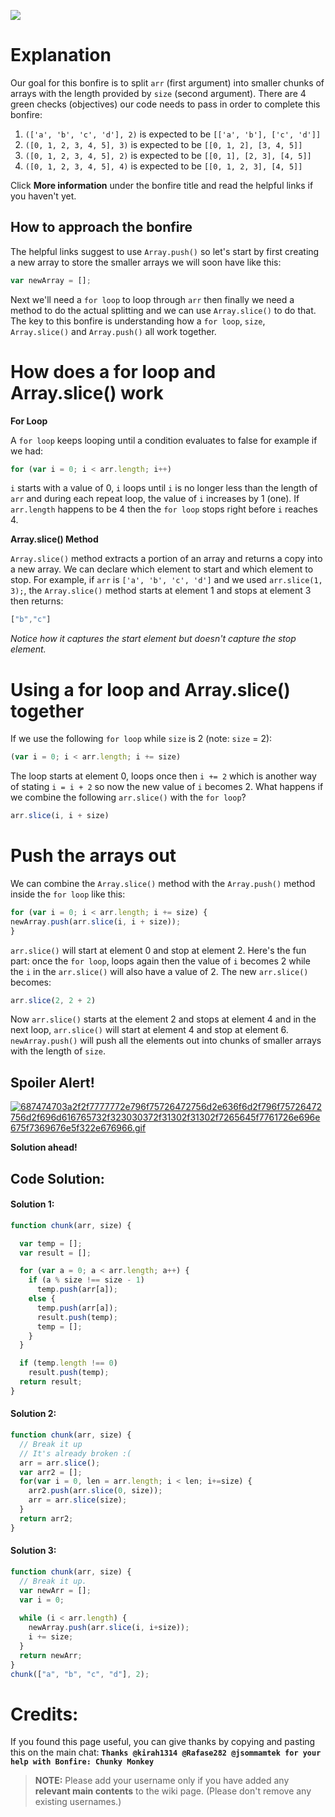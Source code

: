 ![](http://i.imgur.com/RdrnNvA.png)

# Explanation
Our goal for this bonfire is to split `arr` (first argument) into smaller chunks of arrays with the length provided by `size` (second argument). There are 4 green checks (objectives) our code needs to pass in order to complete this bonfire:
1. `(['a', 'b', 'c', 'd'], 2)` is expected to be `[['a', 'b'], ['c', 'd']]`
2. `([0, 1, 2, 3, 4, 5], 3)` is expected to be `[[0, 1, 2], [3, 4, 5]]`
3. `([0, 1, 2, 3, 4, 5], 2)` is expected to be `[[0, 1], [2, 3], [4, 5]]`
4. `([0, 1, 2, 3, 4, 5], 4)` is expected to be `[[0, 1, 2, 3], [4, 5]]`

Click **More information** under the bonfire title and read the helpful links if you haven't yet.   

## How to approach the bonfire
The helpful links suggest to use `Array.push()` so let's start by first creating a new array to store the smaller arrays we will soon have like this:

```js
var newArray = [];
```

  Next we'll need a `for loop` to loop through `arr` then finally we need a method to do the actual splitting and we can use `Array.slice()` to do that. The key to this bonfire is understanding how a `for loop`, `size`, `Array.slice()` and `Array.push()` all work together.  

# How does a for loop and Array.slice() work
**For Loop**

A `for loop` keeps looping until a condition evaluates to false for example if we had:

```js
for (var i = 0; i < arr.length; i++)
```

  `i` starts with a value of 0, `i` loops until `i` is no longer less than the length of `arr` and during each repeat loop, the value of `i` increases by 1 (one). If `arr.length` happens to be 4 then the `for loop` stops right before `i` reaches 4.  

**Array.slice() Method**

`Array.slice()` method extracts a portion of an array and returns a copy into a new array. We can declare which element to start and which element to stop. For example, if `arr` is `['a', 'b', 'c', 'd']` and we used `arr.slice(1, 3);`, the `Array.slice()` method starts at element 1 and stops at element 3 then returns:

```js
["b","c"]
```

_Notice how it captures the start element but doesn't capture the stop element._  

# Using a for loop and Array.slice() together
If we use the following `for loop` while `size` is 2 (note: `size` = 2):

```js
(var i = 0; i < arr.length; i += size)
```

  The loop starts at element 0, loops once then `i += 2` which is another way of stating `i = i + 2` so now the new value of `i` becomes 2. What happens if we combine the following `arr.slice()` with the `for loop`?

```js
arr.slice(i, i + size)
```

# Push the arrays out
We can combine the `Array.slice()` method with the `Array.push()` method inside the `for loop` like this:

```js
for (var i = 0; i < arr.length; i += size) {
newArray.push(arr.slice(i, i + size));
}
```

  `arr.slice()` will start at element 0 and stop at element 2. Here's the fun part: once the `for loop`, loops again then the value of `i` becomes 2 while the `i` in the `arr.slice()` will also have a value of 2. The new `arr.slice()` becomes:

```js
arr.slice(2, 2 + 2)
```

  Now `arr.slice()` starts at the element 2 and stops at element 4 and in the next loop, `arr.slice()` will start at element 4 and stop at element 6. `newArray.push()` will push all the elements out into chunks of smaller arrays with the length of `size`.
  
## Spoiler Alert!
[![687474703a2f2f7777772e796f75726472756d2e636f6d2f796f75726472756d2f696d616765732f323030372f31302f31302f7265645f7761726e696e675f7369676e5f322e676966.gif](https://files.gitter.im/FreeCodeCamp/Wiki/nlOm/thumb/687474703a2f2f7777772e796f75726472756d2e636f6d2f796f75726472756d2f696d616765732f323030372f31302f31302f7265645f7761726e696e675f7369676e5f322e676966.gif)](https://files.gitter.im/FreeCodeCamp/Wiki/nlOm/687474703a2f2f7777772e796f75726472756d2e636f6d2f796f75726472756d2f696d616765732f323030372f31302f31302f7265645f7761726e696e675f7369676e5f322e676966.gif)

**Solution ahead!**  

## Code Solution:

#### Solution 1:

```js
function chunk(arr, size) {

  var temp = [];
  var result = [];

  for (var a = 0; a < arr.length; a++) {
    if (a % size !== size - 1)
      temp.push(arr[a]);
    else {
      temp.push(arr[a]);
      result.push(temp);
      temp = [];
    }
  }

  if (temp.length !== 0)
    result.push(temp);
  return result;
}
```

#### Solution 2:

```js
function chunk(arr, size) {
  // Break it up
  // It's already broken :(
  arr = arr.slice();
  var arr2 = [];
  for(var i = 0, len = arr.length; i < len; i+=size) {
    arr2.push(arr.slice(0, size));
    arr = arr.slice(size);
  }
  return arr2;
}
```

#### Solution 3:

```js
function chunk(arr, size) {
  // Break it up.
  var newArr = [];
  var i = 0;
  
  while (i < arr.length) {
    newArray.push(arr.slice(i, i+size));
    i += size;
  }
  return newArr;
}
chunk(["a", "b", "c", "d"], 2);
```

# Credits:
If you found this page useful, you can give thanks by copying and pasting this on the main chat: **`Thanks @kirah1314 @Rafase282 @jsommamtek for your help with Bonfire: Chunky Monkey`**

> **NOTE:** Please add your username only if you have added any **relevant main contents** to the wiki page. (Please don't remove any existing usernames.)

